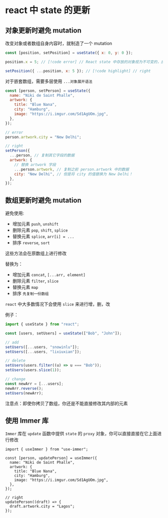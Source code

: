 # react 中 state 的更新

## 对象更新时避免 mutation

改变对象或者数组自身内容时，就制造了一个 mutation

```jsx
const [position, setPosition] = useState({ x: 0, y: 0 });

position.x = 5; // [!code error] // React state 中存放的对象视为不可变的，应该替换它的值而不是修改

setPosition({ ...position, x: 5 }); // [!code highlight] // right
```

对于嵌套数组，需要多层使用 `...对象展开语法`

```jsx
const [person, setPerson] = useState({
  name: "Niki de Saint Phalle",
  artwork: {
    title: "Blue Nana",
    city: "Hamburg",
    image: "https://i.imgur.com/Sd1AgUOm.jpg",
  },
});

// error
person.artwork.city = "New Delhi";

// right
setPerson({
  ...person, // 复制其它字段的数据
  artwork: {
    // 替换 artwork 字段
    ...person.artwork, // 复制之前 person.artwork 中的数据
    city: "New Delhi", // 但是将 city 的值替换为 New Delhi！
  },
});
```

## 数组更新时避免 mutation

避免使用:
- 增加元素 `push`, `unshift`
- 删除元素 `pop`, `shift`, `splice`
- 替换元素 `splice`, `arr[i] = ...`
- 排序 `reverse`, `sort`

这些方法会在原数组上进行修改

替换为：
- 增加元素 `concat`, `[...arr, element]`
- 删除元素 `filter`, `slice`
- 替换元素 `map`
- 排序 `先复制一份数组`

`react` 中大多数情况下会使用 `slice` 来进行增，删，改

例子：

```jsx
import { useState } from "react";

const [users, setUsers] = useState(["Bob", "John"]);

// add
setUsers([...users, "snowinlu"]);
setUsers([...users, "lixiuxian"]);

// delete
setUsers(users.filter((u) => u === "Bob"));
setUsers(users.slice(1));

// change
const newArr = [...users];
newArr.reverse();
setUsers(newArr);
```

注意点：即使你拷贝了数组，你还是不能直接修改其内部的元素

## 使用 Immer 库

`Immer` 库在 `update` 函数中提供 `state` 的 `proxy` 对象，你可以直接直接在它上面进行修改

```jsx:line-numbers=1 {13-15}
import { useImmer } from "use-immer";

const [person, updatePerson] = useImmer({
  name: "Niki de Saint Phalle",
  artwork: {
    title: "Blue Nana",
    city: "Hamburg",
    image: "https://i.imgur.com/Sd1AgUOm.jpg",
  },
});

// right
updatePerson((draft) => {
  draft.artwork.city = "Lagos";
});
```
